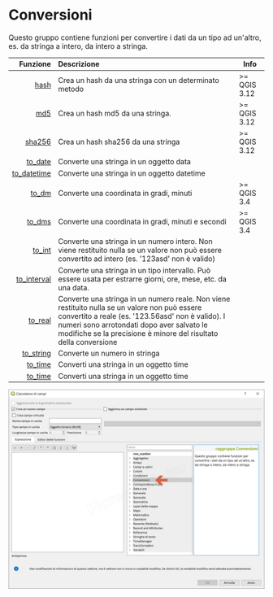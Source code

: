 # Conversioni

Questo gruppo contiene funzioni per convertire i dati da un tipo ad un'altro, es. da stringa a intero, da intero a stringa. 

| Funzione  | Descrizione| Info
|----------:|:-----------|-----
|[hash](hash.html)|Crea un hash da una stringa con un determinato metodo|>= QGIS 3.12
|[md5](md5.html)|Crea un hash md5 da una stringa.|>= QGIS 3.12
|[sha256](sha256.html)|Crea un hash sha256 da una stringa|>= QGIS 3.12
|[to_date](to_date.html)|	Converte una stringa in un oggetto data|
|[to_datetime](to_datetime.html)|Converte una stringa in un oggetto datetime|
|[to_dm](to_dm.html)|Converte una coordinata in gradi, minuti| >= QGIS 3.4
|[to_dms](to_dms.html)|Converte una coordinata in gradi, minuti e secondi| >= QGIS 3.4
|[to_int](to_int.html)|Converte una stringa in un numero intero. Non viene restituito nulla se un valore non può essere convertito ad intero (es. '123asd' non è valido)|
|[to_interval](to_interval.html)|Converte una stringa in un tipo intervallo. Può essere usata per estrarre giorni, ore, mese, etc. da una data.|
|[to_real](to_real.html)|Converte una stringa in un numero reale. Non viene restituito nulla se un valore non può essere convertito a reale (es. '123.56asd' non è valido). I numeri sono arrotondati dopo aver salvato le modifiche se la precisione è minore del risultato della conversione|
|[to_string](to_string.html)|	Converte un numero in stringa|
|[to_time](to_time.html)|Converti una stringa in un oggetto time|
|[to_time](to_time.html)|Converti una stringa in un oggetto time|

![](/img/conversioni/gruppo_conversioni1.png)
